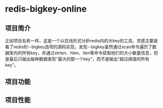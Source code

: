 # redis-bigkey-online

## 项目简介

正如项目名称一样，这是一个以在线形式分析redis内的大key的工具。灵感主要是看了redis的--bigkey选项的源码实现，发现--bigkey虽然通过scan命令遍历了数据库内的所有key，并通过strlen、hlen、llen等命令获取他们的大小数量信息，但是最后只输出每种数据类型“最大的那一个key“，而不是输出“超过阈值的所有key”。

## 项目功能

## 项目性能